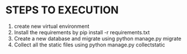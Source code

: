 # STEPS TO EXECUTION
1. create new virtual environment <br />
2. Install the requirements by pip install -r requirements.txt <br />
3. Create a new database and migrate using python manage.py migrate <br />
4. Collect all the static files using python manage.py collectstatic <br />